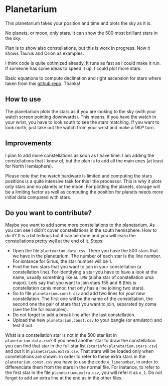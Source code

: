 # Planetarium

This planetarium takes your position and time and plots the sky as it is.

No planets, or moon, only stars. It can show the 500 most brilliant stars in the sky. 

Plan is to show also constellations, but this is work in progress. Now it shows Taurus and Orion as examples.

I think code is quite optimized already. It runs as fast as I could make it run. If someone has some ideas to speed it up, I could plot more stars.

Basic equations to compute declination and right ascension for stars where taken from this [github repo](https://github.com/Michi83/planetarium). Thanks!

## How to use
The planetarium plots the stars as if you are looking to the sky (with your watch screen pointing downwards). This means, if you have the watch in your wrist, you have to look south to see the stars matching. If you want to look north, just take out the watch from your wrist and make a 180º turn.

## Improvements
I plan to add more constellations as soon as I have time. I am adding the constellations that I know of, but the plan is to add all the main ones (at least for North Hemisphere). 

Please note that the watch hardware is limited and computing the stars positions is a quite intensive task for this little processor. This is why it plots only stars and no planets or the moon. For plotting the planets, storage will be a limiting factor as well as computing the position for planets needs more initial data compared with stars.

## Do you want to contribute?
Maybe you want to add some more constellations to the planetarium. As you can see I didn't cover constellations in the south hemisphere. How to do it? It is a bit tedious but it can be done and you will learn the constellations pretty well at the end of it. Steps:
- Open the file `plantearium.data.csv`. There you have the 500 stars that we have in the planetarium. The number of each star is the line number. For isntance for Sirius, the star number will be 1.
- Find the two stars that you want to join in your constellation (a constellation line). For identifying a star you have to have a look at the name, usually something like `AL UMA` (alpha star of constellation ursa major). Lets say that you want to join stars 155 and 8 (this is constellation canis menor, that only has a line joining two stars).
- Go to file `planetarium.const.csv` and add two lines for your new constellation. The first one will be the name of the constellation, the second one the pair of stars that you want to join, separated by coma (see the file for examples).
- Do not forget to add a break line after the last constellation.
- Upload the new `planetarium.const.csv` to your bangle (or emulator) and test it out.

What is a constellation star is not in the 500 star list in `planetarium.data.csv`? If you need another star to draw the constellation you can find that star in the full star list (`starinfo/planetarium.stars.csv`) and put it in `planetarium.extra.csv`. That stars will be loaded only when constellations are shown. In order to refer to these extra stars in the `planetarium.const.csv` you have to use the code `e_linenumber`, in order to differenciate them from the stars in the normal file. For instance, to refer to the first star in the file `planetarium.extra.csv`, you will refer it as `e_1`. Do not forget to add an extra line at the end as in the other files.
